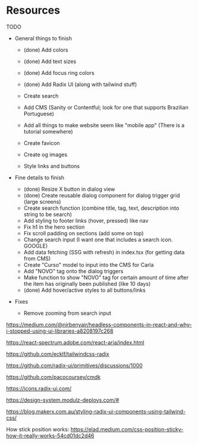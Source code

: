 # Resources

TODO

- General things to finish

  - (done) Add colors
  - (done) Add text sizes
  - (done) Add focus ring colors
  - (done) Add Radix UI (along with tailwind stuff)
  - Create search
  - Add CMS (Sanity or Contentful; look for one that supports Brazilian Portuguese)

  - Add all things to make website seem like "mobile app" (There is a tutorial somewhere)
  - Create favicon
  - Create og images
  - Style links and buttons

- Fine details to finish

  - (done) Resize X button in dialog view
  - (done) Create reusable dialog component for dialog trigger grid (large screens)
  - Create search function (combine title, tag, text, description into string to be search)
  - Add styling to footer links (hover, pressed) like nav
  - Fix h1 in the hero section
  - Fix scroll padding on sections (add some on top)
  - Change search input (I want one that includes a search icon. GOOGLE)
  - Add data fetching (SSG with refresh) in index.tsx (for getting data from CMS)
  - Create "Curso" model to input into the CMS for Carla
  - Add "NOVO" tag onto the dialog triggers
  - Make function to show "NOVO" tag for certain amount of time after the item has originally been published (like 10 days)
  - (done) Add hover/active styles to all buttons/links

- Fixes
  - Remove zooming from search input

https://medium.com/@nirbenyair/headless-components-in-react-and-why-i-stopped-using-ui-libraries-a8208197c268

https://react-spectrum.adobe.com/react-aria/index.html

https://github.com/ecklf/tailwindcss-radix

https://github.com/radix-ui/primitives/discussions/1000

https://github.com/pacocoursey/cmdk

https://icons.radix-ui.com/

https://design-system.modulz-deploys.com/#

https://blog.makerx.com.au/styling-radix-ui-components-using-tailwind-css/

How stick position works:
https://elad.medium.com/css-position-sticky-how-it-really-works-54cd01dc2d46
